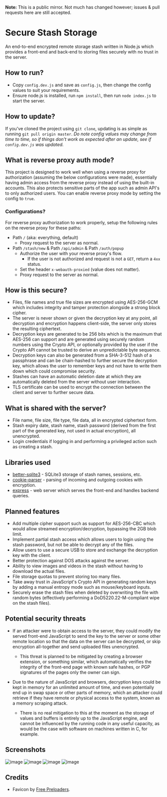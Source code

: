 **Note:** This is a public mirror. Not much has changed however; issues & pull requests here are still accepted.

# Secure Stash Storage
An end-to-end encrypted remote storage stash written in Node.js which provides a front-end and back-end to storing files securely with no trust in the server.

## How to run?
- Copy `config.dev.js` and save as `config.js`, then change the config values to suit your requirements.
- Ensure node.js is installed, run `npm install`, then run `node index.js` to start the server.

## How to update?
If you've cloned the project using `git clone`, updating is as simple as running `git pull origin master`.
*Do note config values may change from time to time, so if things don't work as expected after an update, see if `config.dev.js` was updated.*

## What is reverse proxy auth mode?
This project is designed to work well when using a reverse proxy for authorization (assuming the below configurations were made), essentially having admin access from the reverse proxy instead of using the built-in accounts. 
This also protects sensitive parts of the app such as admin API's to only authorized users.
You can enable reverse proxy mode by setting the config to `true`.

### Configurations?
For reverse proxy authorization to work properly, setup the following rules on the reverse proxy for these paths:
- Path `/` (aka: everything, default)
  - Proxy request to the server as normal.
- Path `/stash/new` & Path `/api/admin` & Path `/auth/popup`
  - Authorize the user with your reverse proxy's flow.
    - If the user is not authorized and request is not a `GET`, return a `4xx` status.
  - Set the header `x-webauth-proxied` (value does not matter).
  - Proxy request to the server as normal.

## How is this secure?
- Files, file names and true file sizes are encrypted using AES-256-GCM which includes integrity and tamper protection alongside a strong block cipher.
- The server is never shown or given the decryption key at any point, all decryption and encryption happens client-side, the server only stores the resulting ciphertext.
- Decryption keys are generated to be 256 bits which is the maximum that AES-256 can support and are generated using securely random numbers using the Crypto API, or optionally provided by the user if the Crypto API cannot be trusted to derive an unpredictable byte sequence.
- Decryption keys can also be generated from a SHA-3-512 hash of a passphrase and can be chain-hashed to further secure the decryption key, which allows the user to remember keys and not have to write them down which could compromise security.
- Stashes can have an automatic deletion date at which they are automatically deleted from the server without user interaction.
- TLS certificate can be used to encrypt the connection between the client and server to further secure data.

## What is shared with the server?
- File name, file size, file type, file data, all in encrypted ciphertext form.
- Stash expiry date, stash name, stash password (derived from the first part of the generated key, not used in actual encryption), all unencrypted.
- Login credentials if logging in and performing a privileged action such as creating a stash.

## Libraries used
- [better-sqlite3](https://github.com/WiseLibs/better-sqlite3) - SQLite3 storage of stash names, sessions, etc.
- [cookie-parser](https://github.com/expressjs/cookie-parser) - parsing of incoming and outgoing cookies with encryption.
- [express](https://github.com/expressjs/express) - web server which serves the front-end and handles backend queries.

## Planned features
- Add multiple cipher support such as support for AES-256-CBC which would allow streamed encryption/decryption, bypassing the 2GB blob limit.
- Implement partial stash access which allows users to login using the stash password, but not be able to decrypt any of the files.
- Allow users to use a secure USB to store and exchange the decryption key with the client.
- Better protection against DOS attacks against the server.
- Ability to view images and videos in the stash without having to download the actual files.
- File storage quotas to prevent storing too many files.
- Take away trust in JavaScript's Crypto API in generating random keys by adding a manual entropy mode such as mouse/keyboard inputs.
- Securely erase the stash files when deleted by overwriting the file with random bytes (effectively performing a DoD5220.22-M-compliant wipe on the stash files).


## Potential security threats
- If an attacker were to obtain access to the server, they could modify the served front-end JavaScript to send the key to the server or some other remote location so that the data on the server can be decrypted, or skip encryption all-together and send uploaded files unencrypted.
  - This threat is planned to be mitigated by creating a browser extension, or something similar, which automatically verifies the integrity of the front-end page with known safe hashes, or PGP signatures of the pages only the owner can sign.
    
- Due to the nature of JavaScript and browsers, decryption keys could be kept in memory for an unlimited amount of time, and even potentially end up in swap space or other parts of memory, which an attacker could retrieve if they have remote or physical access to the system, known as a memory scraping attack.
  - There is no real mitigation to this at the moment as the storage of values and buffers is entirely up to the JavaScript engine, and cannot be influenced by the running code in any useful capacity, as would be the case with software on machines written in C, for example.

## Screenshots
![image](https://github.com/SpeedyCraftah/secure-stash/assets/45142584/d1045088-b7c2-48e7-9d1f-f1f9d05f9ef0)
![image](https://github.com/SpeedyCraftah/secure-stash/assets/45142584/7b05e058-df91-4ba6-9f37-157a752c0833)
![image](https://github.com/SpeedyCraftah/secure-stash/assets/45142584/22cfc428-f51b-4a7f-8a42-119c7fc439ae)
![image](https://github.com/SpeedyCraftah/secure-stash/assets/45142584/89071733-028c-4fe6-b4f6-c49746d44ed2)

## Credits
- Favicon by [Free Preloaders](https://freeicons.io).